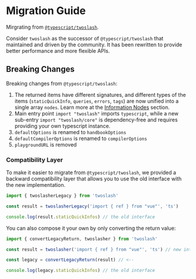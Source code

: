 # Migration Guide

Mirgrating from [`@typescript/twoslash`](https://github.com/microsoft/TypeScript-Website/tree/v2/packages/ts-twoslasher).

Consider `twoslash` as the successor of `@typescript/twoslash` that maintained and driven by the community. It has been rewritten to provide better performance and more flexible APIs.

## Breaking Changes

Breaking changes from `@typescript/twoslash`:

1. The returned items have different signatures, and different types of the items (`staticQuickInfo`, `queries`, `errors`, `tags`) are now unified into a single array `nodes`. Learn more at the [Information Nodes](#information-nodes) section.
2. Main entry point `import "twoslash"` imports `typescript`, while a new sub-entry `import "twoslash/core"` is dependency-free and requires providing your own typescript instance.
3. `defaultOptions` is renamed to `handbookOptions`
4. `defaultCompilerOptions` is renamed to `compilerOptions`
5. `playgroundURL` is removed

### Compatibility Layer

To make it easier to migrate from `@typescript/twoslash`, we provided a backward compatibility layer that allows you to use the old interface with the new implementation.

```ts twoslash
import { twoslasherLegacy } from 'twoslash'

const result = twoslasherLegacy('import { ref } from "vue"', 'ts')

console.log(result.staticQuickInfos) // the old interface
```

You can also compose it your own by only converting the return value:

```ts twoslash
import { convertLegacyReturn, twoslasher } from 'twoslash'

const result = twoslasher('import { ref } from "vue"', 'ts') // new interface

const legacy = convertLegacyReturn(result) // <--

console.log(legacy.staticQuickInfos) // the old interface
```
